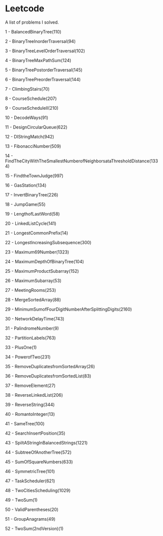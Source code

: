 # Leetcode 
A list of problems I solved.


1 - BalancedBinaryTree(110)

2 - BinaryTreeInorderTraversal(94)

3 - BinaryTreeLevelOrderTraversal(102)

4 - BinaryTreeMaxPathSum(124)

5 - BinaryTreePostorderTraversal(145)

6 - BinaryTreePreorderTraversal(144)

7 - ClimbingStairs(70)

8 - CourseSchedule(207)

9 - CourseScheduleII(210)

10 - DecodeWays(91)

11 - DesignCircularQueue(622)

12 - DIStringMatch(942)

13 - FibonacciNumber(509)

14 - FindTheCityWithTheSmallestNumberofNeighborsataThresholdDistance(1334)

15 - FindtheTownJudge(997)

16 - GasStation(134)

17 - InvertBinaryTree(226)

18 - JumpGame(55)

19 - LengthofLastWord(58)

20 - LinkedListCycle(141)

21 - LongestCommonPrefix(14)

22 - LongestIncreasingSubsequence(300)

23 - Maximum69Number(1323)

24 - MaximumDepthOfBinaryTree(104)

25 - MaximumProductSubarray(152)

26 - MaximumSubarray(53)

27 - MeetingRooms(253)

28 - MergeSortedArray(88)

29 - MinimumSumofFourDigitNumberAfterSplittingDigits(2160)

30 - NetworkDelayTime(743)

31 - PalindromeNumber(9)

32 - PartitionLabels(763)

33 - PlusOne(1)

34 - PowerofTwo(231)

35 - RemoveDuplicatesfromSortedArray(26)

36 - RemoveDuplicatesfromSortedList(83)

37 - RemoveElement(27)

38 - ReverseLinkedList(206)

39 - ReverseString(344)

40 - RomantoInteger(13)

41 - SameTree(100)

42 - SearchInsertPosition(35)

43 - SpiltAStringInBalancedStrings(1221)

44 - SubtreeOfAnotherTree(572)

45 - SumOfSquareNumbers(633)

46 - SymmetricTree(101)

47 - TaskScheduler(621)

48 - TwoCitiesScheduling(1029)

49 - TwoSum(1)

50 - ValidParentheses(20)

51 - GroupAnagrams(49)

52 - TwoSum(2ndVersion)(1)

